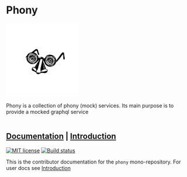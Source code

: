 # Phony

<p><img src="https://raw.githubusercontent.com/pixelass/phony/master/resources/logo.png" alt="phony logo" width="200"/></p>
Phony is a collection of phony (mock) services.  
Its main purpose is to provide a mocked graphql service
<br/><br/>

## [Documentation][docs] | [Introduction][introduction]

[![MIT license][license-badge]][license]
[![Build status][build-badge]][build]

This is the contributor documentation for the `phony` mono-repository.
For user docs see [Introduction][introduction]

[docs]: https://pixelass.github.io/phony/
[introduction]: https://pixelass.github.io/phony/introduction

[license-badge]: https://img.shields.io/badge/license-MIT-blue.svg?style=for-the-badge
[license]: https://raw.githubusercontent.com/pixelass/phony/master/LICENSE
[build-badge]: https://img.shields.io/travis/pixelass/phony/master.svg?style=for-the-badge&logo=travis&logoColor=white
[build]: https://travis-ci.org/pixelass/phony
